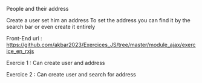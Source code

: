 People and their address

Create a user set him an address
To set the address you can find it by the search bar or even create it entirely

Front-End url :
https://github.com/akbar2023/Exercices_JS/tree/master/module_ajax/exercice_en_rxjs

Exercie 1 : Can create user and address

Exercice 2 : Can create user and search for address